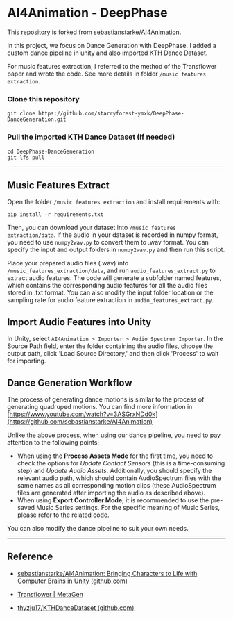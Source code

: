 # AI4Animation - DeepPhase

This repository is forked from [sebastianstarke/AI4Animation](https://github.com/sebastianstarke/AI4Animation).

In this project, we focus on Dance Generation with DeepPhase. I added a custom dance pipeline in unity and also imported KTH Dance Dataset.

For music features extraction, I referred to the method of the Transflower paper and wrote the code. See more details in folder `/music features extraction`.

### Clone this repository

``` shell
git clone https://github.com/starryforest-ymxk/DeepPhase-DanceGeneration.git
```

### Pull the imported KTH Dance Dataset (If needed)

```shell
cd DeepPhase-DanceGeneration
git lfs pull
```

---

## Music Features Extract

Open the folder `/music features extraction` and install requirements with:

```shell
pip install -r requirements.txt
```

Then, you can download your dataset into `/music features extraction/data`. If the audio in your dataset is recorded in numpy format, you need to use `numpy2wav.py` to convert them to .wav format. You can specify the input and output folders in `numpy2wav.py` and then run this script.

Place your prepared audio files (.wav) into `/music_features_extraction/data`, and run `audio_features_extract.py` to extract audio features. The code will generate a subfolder named features, which contains the corresponding audio features for all the audio files stored in .txt format. You can also modify the input folder location or the sampling rate for audio feature extraction in `audio_features_extract.py`.

## Import Audio Features into Unity

In Unity, select `AI4Animation > Importer > Audio Spectrum Importer`. In the Source Path field, enter the folder containing the audio files, choose the output path, click 'Load Source Directory,' and then click 'Process' to wait for importing.

## Dance Generation Workflow

The process of generating dance motions is similar to the process of generating quadruped motions. You can find more information in [https://www.youtube.com/watch?v=3ASGrxNDd0k](https://github.com/sebastianstarke/AI4Animation)

Unlike the above process, when using our dance pipeline, you need to pay attention to the following points:

- When using the **Process Assets Mode** for the first time, you need to check the options for *Update Contact Sensors* (this is a time-consuming step) and *Update Audio Assets*. Additionally, you should specify the relevant audio path, which should contain AudioSpectrum files with the same names as all corresponding motion clips (these AudioSpectrum files are generated after importing the audio as described above).
- When using **Export Controller Mode**, it is recommended to use the pre-saved Music Series settings. For the specific meaning of Music Series, please refer to the related code.

You can also modify the dance pipeline to suit your own needs.

---

## Reference

- [sebastianstarke/AI4Animation: Bringing Characters to Life with Computer Brains in Unity (github.com)](https://github.com/sebastianstarke/AI4Animation)

- [Transflower | MetaGen](https://metagen.ai/transflower.html)

- [thyzju17/KTHDanceDataset (github.com)](https://github.com/thyzju17/KTHDanceDataset)
